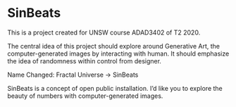 # SinBeats
This is a project created for UNSW course ADAD3402 of T2 2020.

The central idea of this project should explore around Generative Art, the computer-generated images by interacting with human. It should emphasize the idea of randomness within control from designer.

Name Changed: Fractal Universe -> SinBeats

SinBeats is a concept of open public installation. I’d like you to explore the beauty of numbers with computer-generated 
images. 
